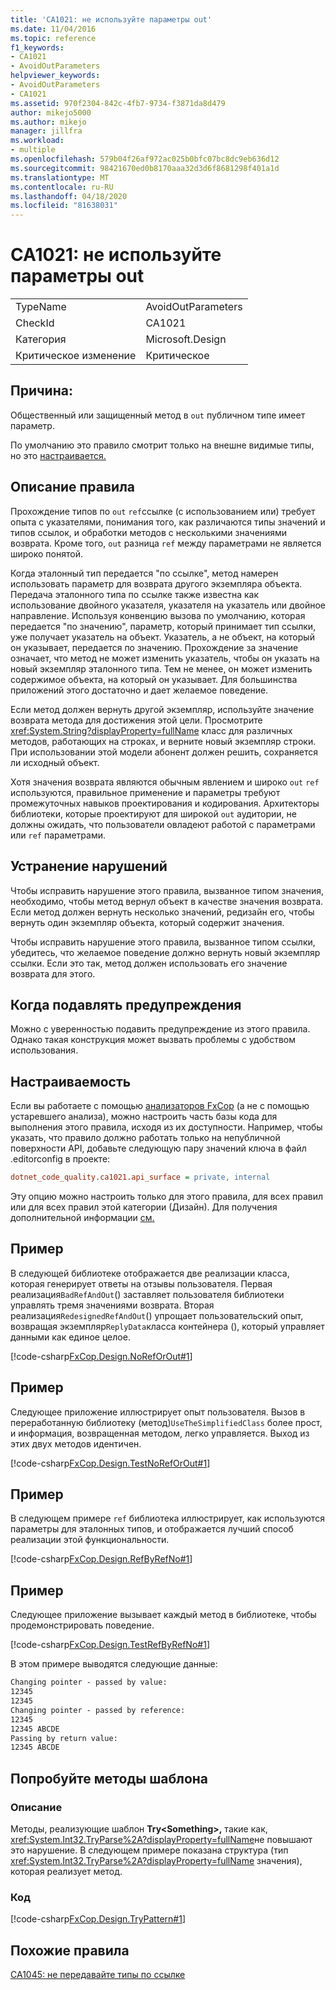 ```yaml
---
title: 'CA1021: не используйте параметры out'
ms.date: 11/04/2016
ms.topic: reference
f1_keywords:
- CA1021
- AvoidOutParameters
helpviewer_keywords:
- AvoidOutParameters
- CA1021
ms.assetid: 970f2304-842c-4fb7-9734-f3871da8d479
author: mikejo5000
ms.author: mikejo
manager: jillfra
ms.workload:
- multiple
ms.openlocfilehash: 579b04f26af972ac025b0bfc07bc8dc9eb636d12
ms.sourcegitcommit: 98421670ed0b8170aaa32d3d6f8681298f401a1d
ms.translationtype: MT
ms.contentlocale: ru-RU
ms.lasthandoff: 04/18/2020
ms.locfileid: "81638031"
---
```

# <a name="ca1021-avoid-out-parameters"></a>CA1021: не используйте параметры out

|||
|-|-|
|TypeName|AvoidOutParameters|
|CheckId|CA1021|
|Категория|Microsoft.Design|
|Критическое изменение|Критическое|

## <a name="cause"></a>Причина:
Общественный или защищенный метод в `out` публичном типе имеет параметр.

По умолчанию это правило смотрит только на внешне видимые типы, но это [настраивается.](#configurability)

## <a name="rule-description"></a>Описание правила
Прохождение типов по `out` `ref`ссылке (с использованием или) требует опыта с указателями, понимания того, как различаются типы значений и типов ссылок, и обработки методов с несколькими значениями возврата. Кроме того, `out` разница `ref` между параметрами не является широко понятой.

Когда эталонный тип передается "по ссылке", метод намерен использовать параметр для возврата другого экземпляра объекта. Передача эталонного типа по ссылке также известна как использование двойного указателя, указателя на указатель или двойное направление. Используя конвенцию вызова по умолчанию, которая передается "по значению", параметр, который принимает тип ссылки, уже получает указатель на объект. Указатель, а не объект, на который он указывает, передается по значению. Прохождение за значение означает, что метод не может изменить указатель, чтобы он указать на новый экземпляр эталонного типа. Тем не менее, он может изменить содержимое объекта, на который он указывает. Для большинства приложений этого достаточно и дает желаемое поведение.

Если метод должен вернуть другой экземпляр, используйте значение возврата метода для достижения этой цели. Просмотрите <xref:System.String?displayProperty=fullName> класс для различных методов, работающих на строках, и верните новый экземпляр строки. При использовании этой модели абонент должен решить, сохраняется ли исходный объект.

Хотя значения возврата являются обычным явлением и широко `out` `ref` используются, правильное применение и параметры требуют промежуточных навыков проектирования и кодирования. Архитекторы библиотеки, которые проектируют для широкой `out` аудитории, не должны ожидать, что пользователи овладеют работой с параметрами или `ref` параметрами.

## <a name="how-to-fix-violations"></a>Устранение нарушений
Чтобы исправить нарушение этого правила, вызванное типом значения, необходимо, чтобы метод вернул объект в качестве значения возврата. Если метод должен вернуть несколько значений, редизайн его, чтобы вернуть один экземпляр объекта, который содержит значения.

Чтобы исправить нарушение этого правила, вызванное типом ссылки, убедитесь, что желаемое поведение должно вернуть новый экземпляр ссылки. Если это так, метод должен использовать его значение возврата для этого.

## <a name="when-to-suppress-warnings"></a>Когда подавлять предупреждения
Можно с уверенностью подавить предупреждение из этого правила. Однако такая конструкция может вызвать проблемы с удобством использования.

## <a name="configurability"></a>Настраиваемость

Если вы работаете с помощью [анализаторов FxCop](install-fxcop-analyzers.md) (а не с помощью устаревшего анализа), можно настроить часть базы кода для выполнения этого правила, исходя из их доступности. Например, чтобы указать, что правило должно работать только на непубличной поверхности API, добавьте следующую пару значений ключа в файл .editorconfig в проекте:

```ini
dotnet_code_quality.ca1021.api_surface = private, internal
```

Эту опцию можно настроить только для этого правила, для всех правил или для всех правил этой категории (Дизайн). Для получения дополнительной информации [см.](configure-fxcop-analyzers.md)

## <a name="example"></a>Пример
В следующей библиотеке отображается две реализации класса, которая генерирует ответы на отзывы пользователя. Первая реализация`BadRefAndOut`() заставляет пользователя библиотеки управлять тремя значениями возврата. Вторая реализация`RedesignedRefAndOut`() упрощает пользовательский опыт, возвращая экземпляр`ReplyData`класса контейнера (), который управляет данными как единое целое.

[!code-csharp[FxCop.Design.NoRefOrOut#1](../code-quality/codesnippet/CSharp/ca1021-avoid-out-parameters_1.cs)]

## <a name="example"></a>Пример
Следующее приложение иллюстрирует опыт пользователя. Вызов в переработанную библиотеку (метод)`UseTheSimplifiedClass` более прост, и информация, возвращенная методом, легко управляется. Выход из этих двух методов идентичен.

[!code-csharp[FxCop.Design.TestNoRefOrOut#1](../code-quality/codesnippet/CSharp/ca1021-avoid-out-parameters_2.cs)]

## <a name="example"></a>Пример
В следующем примере `ref` библиотека иллюстрирует, как используются параметры для эталонных типов, и отображается лучший способ реализации этой функциональности.

[!code-csharp[FxCop.Design.RefByRefNo#1](../code-quality/codesnippet/CSharp/ca1021-avoid-out-parameters_3.cs)]

## <a name="example"></a>Пример
Следующее приложение вызывает каждый метод в библиотеке, чтобы продемонстрировать поведение.

[!code-csharp[FxCop.Design.TestRefByRefNo#1](../code-quality/codesnippet/CSharp/ca1021-avoid-out-parameters_4.cs)]

В этом примере выводятся следующие данные:

```txt
Changing pointer - passed by value:
12345
12345
Changing pointer - passed by reference:
12345
12345 ABCDE
Passing by return value:
12345 ABCDE
```

## <a name="try-pattern-methods"></a>Попробуйте методы шаблона

### <a name="description"></a>Описание
Методы, реализующие шаблон **Try\<Something>,** такие как, <xref:System.Int32.TryParse%2A?displayProperty=fullName>не повышают это нарушение. В следующем примере показана структура (тип <xref:System.Int32.TryParse%2A?displayProperty=fullName> значения), которая реализует метод.

### <a name="code"></a>Код
[!code-csharp[FxCop.Design.TryPattern#1](../code-quality/codesnippet/CSharp/ca1021-avoid-out-parameters_5.cs)]

## <a name="related-rules"></a>Похожие правила
[CA1045: не передавайте типы по ссылке](../code-quality/ca1045.md)

